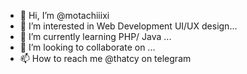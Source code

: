 - 👋 Hi, I’m @motachiiixi
- 👀 I’m interested in Web Development UI/UX design...
- 🌱 I’m currently learning PHP/ Java ...
- 💞️ I’m looking to collaborate on ...
- 📫 How to reach me @thatcy on telegram

<!---
motachiiixi/motachiiixi is a ✨ special ✨ repository because its `README.md` (this file) appears on your GitHub profile.
You can click the Preview link to take a look at your changes.
--->
